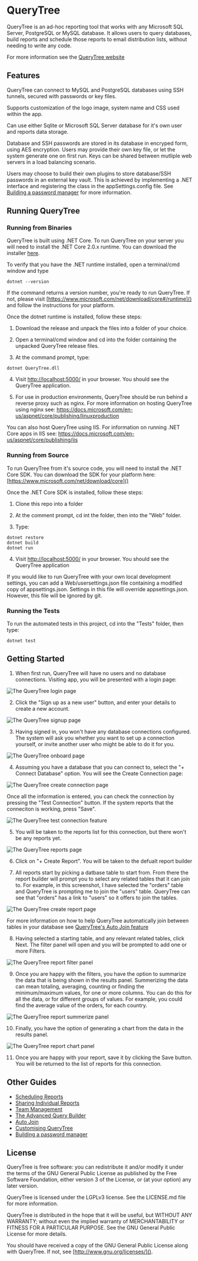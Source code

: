 # QueryTree

QueryTree is an ad-hoc reporting tool that works with any Microsoft 
SQL Server, PostgreSQL or MySQL database. It allows users to query 
databases, build reports and schedule those reports to email distribution
lists, without needing to write any code.

For more information see the [QueryTree website](http://querytreeapp.com)

## Features

QueryTree can connect to MySQL and PostgreSQL databases using SSH tunnels, 
secured with passwords or key files.

Supports customization of the logo image, system name and CSS used
within the app.

Can use either Sqlite or Microsoft SQL Server database for it's own user
and reports data storage. 

Database and SSH passwords are stored in its database in encryped form, 
using AES encryption. Users may provide their own key file, or let the
system generate one on first run. Keys can be shared between mutliple
web servers in a load balancing scenario.

Users may choose to build their own plugins to store database/SSH 
passwords in an external key vault. This is achieved by implementing 
a .NET interface and registering the class in the appSettings.config 
file. See [Building a password manager](https://github.com/d4software/QueryTree/wiki/Building-a-password-manager)
for more information.

## Running QueryTree

### Running from Binaries

QueryTree is built using .NET Core. To run QueryTree on your server
you will need to install the .NET Core 2.0.x runtime. You can download
the installer [here](https://www.microsoft.com/net/download/core#/runtime).

To verify that you have the .NET runtime installed, open a terminal/cmd
window and type

```
dotnet --version
```

If the command returns a version number, you're ready to run QueryTree.
If not, please visit [https://www.microsoft.com/net/download/core#/runtime]()
and follow the instructions for your platform.

Once the dotnet runtime is installed, follow these steps:

1. Download the release and unpack the files into a folder of your choice.

2. Open a terminal/cmd window and cd into the folder containing the unpacked QueryTree release files.

3. At the command prompt, type:

```
dotnet QueryTree.dll
```

4. Visit [http://localhost:5000/]() in your browser. You should see the QueryTree application.

5. For use in production environments, QueryTree should be run behind a reverse proxy such as nginx. For more information on hosting QueryTree using nginx see: https://docs.microsoft.com/en-us/aspnet/core/publishing/linuxproduction

You can also host QueryTree using IIS. For information on running .NET Core apps
in IIS see: https://docs.microsoft.com/en-us/aspnet/core/publishing/iis

### Running from Source

To run QueryTree from it's source code, you will need to install the .NET Core SDK. You can download
the SDK for your platform here: [https://www.microsoft.com/net/download/core]()

Once the .NET Core SDK is installed, follow these steps:

1. Clone this repo into a folder

2. At the comment prompt, cd int the folder, then into the "Web" folder.

3. Type:
 
```
dotnet restore
dotnet build
dotnet run
```
 
4. Visit [http://localhost:5000/]() in your browser. You should see the QueryTree application

If you would like to run QueryTree with your own local development settings, you can add a Web/usersettings.json file containing a modified copy of appsettings.json. Settings in this file will override appsettings.json. However, this file will be ignored by git.

### Running the Tests

To run the automated tests in this project, cd into the "Tests" folder, then type:

```
dotnet test
```

## Getting Started

1. When first run, QueryTree will have no users and no database connections. Visiting
app, you will be presented with a login page:

![The QueryTree login page](http://querytreeapp.com/img/screenshots/querytree-login.png "The QueryTree login page")

2. Click the "Sign up as a new user" button, and enter your details to create a new account.

![The QueryTree signup page](http://querytreeapp.com/img/screenshots/querytree-signup.png "The QueryTree signup page")

3. Having signed in, you won't have any database connections configured. The system
will ask you whether you want to set up a connection yourself, or invite another user
who might be able to do it for you.

![The QueryTree onboard page](http://querytreeapp.com/img/screenshots/querytree-onboarding.png "The QueryTree onboarding page")

4. Assuming you have a database that you can connect to, select the "+ Connect Database" 
option. You will see the Create Connection page:

![The QueryTree create connection page](http://querytreeapp.com/img/screenshots/querytree-create-connection.png "The QueryTree create connection page")

Once all the information is entered, you can check the connection by pressing the
"Test Connection" button. If the system reports that the conneciton is working,
press "Save".

![The QueryTree test connection feature](http://querytreeapp.com/img/screenshots/querytree-test-connection.png "The QueryTree test connection feature")

5. You will be taken to the reports list for this connection, but there won't be
any reports yet.

![The QueryTree reports page](http://querytreeapp.com/img/screenshots/querytree-reports-empty.png "The QueryTree reports page")

6. Click on "+ Create Report". You will be taken to the defualt report builder

7. All reports start by picking a datbase table to start from. From there
the report builder will prompt you to select any related tables that it can
join to. For example, in this screenshot, I have selected the "orders" table
and QueryTree is prompting me to join the "users" table. QueryTree can see
that "orders" has a link to "users" so it offers to join the tables.

![The QueryTree create report page](http://querytreeapp.com/img/screenshots/querytree-create-report-orders.png "The QueryTree create report page")

For more information on how to help QueryTree automatically join between tables
in your database see [QueryTree's Auto Join feature](https://github.com/d4software/QueryTree/wiki/Auto-Join)

8. Having selected a starting table, and any relevant related tables, click Next.
The filter panel will open and you will be prompted to add one or more Filters.

![The QueryTree report filter panel](http://querytreeapp.com/img/screenshots/querytree-report-filter.png "The QueryTree report filter panel")

9. Once you are happy with the filters, you have the option to summarize the data
that is being shown in the results panel. Summerizing the data can mean totaling, 
averaging, counting or finding the minimum/maximum values, for one or more columns.
You can do this for all the data, or for different groups of values. For example, 
you could find the average value of the orders, for each country.

![The QueryTree report summerize panel](http://querytreeapp.com/img/screenshots/querytree-report-summerize.png "The QueryTree report summerize panel")

10. Finally, you have the option of generating a chart from the data in the results
panel.

![The QueryTree report chart panel](http://querytreeapp.com/img/screenshots/querytree-report-chart.png "The QueryTree report chart panel")

11. Once you are happy with your report, save it by clicking the Save button. You
will be returned to the list of reports for this connection.

## Other Guides

 * [Scheduling Reports](https://github.com/d4software/QueryTree/wiki/Scheduling-Reports)
 * [Sharing Individual Reports](https://github.com/d4software/QueryTree/wiki/Sharing-Individual-Reports)
 * [Team Management](https://github.com/d4software/QueryTree/wiki/Team-Management)
 * [The Advanced Query Builder](https://github.com/d4software/QueryTree/wiki/The-Advanced-Query-Builder)
 * [Auto Join](https://github.com/d4software/QueryTree/wiki/Auto-Join)
 * [Customising QueryTree](https://github.com/d4software/QueryTree/wiki/Customising-QueryTree)
 * [Building a password manager](https://github.com/d4software/QueryTree/wiki/Building-a-password-manager)

## License

QueryTree is free software: you can redistribute it and/or modify
it under the terms of the GNU General Public License as published by
the Free Software Foundation, either version 3 of the License, or
(at your option) any later version.

QueryTree is licensed under the LGPLv3 license. See the LICENSE.md 
file for more information.

QueryTree is distributed in the hope that it will be useful,
but WITHOUT ANY WARRANTY; without even the implied warranty of
MERCHANTABILITY or FITNESS FOR A PARTICULAR PURPOSE.  See the
GNU General Public License for more details.

You should have received a copy of the GNU General Public License
along with QueryTree.  If not, see [http://www.gnu.org/licenses/]().
